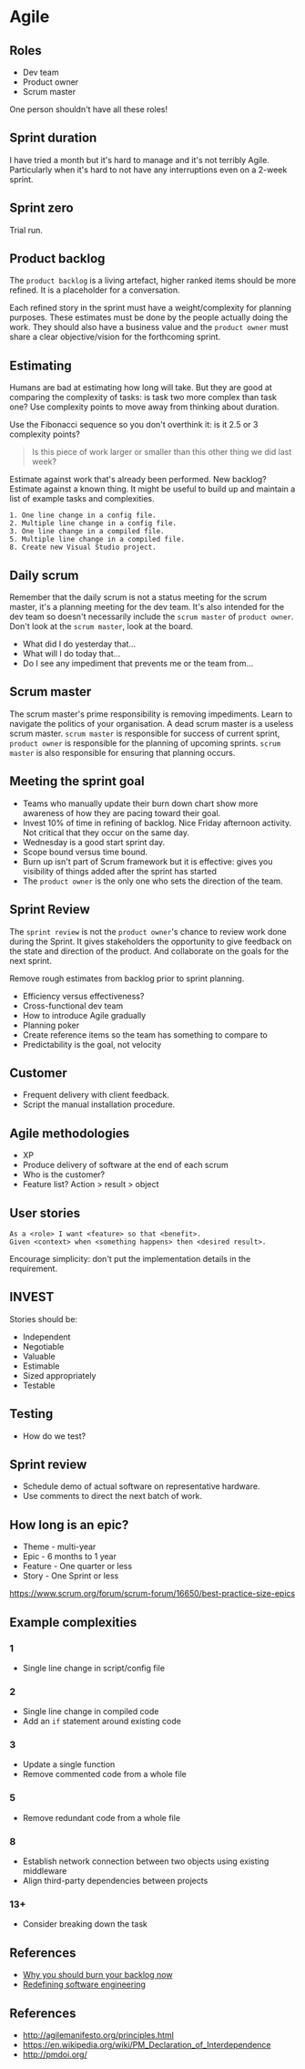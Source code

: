 # Agile

## Roles
- Dev team
- Product owner
- Scrum master

One person shouldn't have all these roles!

## Sprint duration
I have tried a month but it's hard to manage and it's not terribly Agile.
Particularly when it's hard to not have any interruptions even on a 2-week
sprint.

## Sprint zero
Trial run.

## Product backlog
The `product backlog` is a living artefact, higher ranked items should be more
refined. It is a placeholder for a conversation.

Each refined story in the sprint must have a weight/complexity for planning
purposes. These estimates must be done by the people actually doing the work.
They should also have a business value and the `product owner` must share a
clear objective/vision for the forthcoming sprint.

## Estimating
Humans are bad at estimating how long will take. But they are good at comparing
the complexity of tasks: is task two more complex than task one? Use complexity
points to move away from thinking about duration.

Use the Fibonacci sequence so you don't overthink it: is it 2.5 or 3 complexity
points?

> Is this piece of work larger or smaller than this other thing we did last
> week?

Estimate against work that's already been performed. New backlog? Estimate
against a known thing. It might be useful to build up and maintain a list of
example tasks and complexities.

```text
1. One line change in a config file.
2. Multiple line change in a config file.
3. One line change in a compiled file.
5. Multiple line change in a compiled file.
8. Create new Visual Studio project.
```

## Daily scrum

Remember that the daily scrum is not a status meeting for the scrum master,
it's a planning meeting for the dev team. It's also intended for the dev team
so doesn't necessarily include the `scrum master` of `product owner`. Don't
look at the `scrum master`, look at the board.

- What did I do yesterday that…
- What will I do today that…
- Do I see any impediment that prevents me or the team from…

## Scrum master
The scrum master's prime responsibility is removing impediments. Learn to
navigate the politics of your organisation. A dead scrum master is a useless
scrum master. `scrum master` is responsible for success of current sprint,
`product owner` is responsible for the planning of upcoming sprints. `scrum
master` is also responsible for ensuring that planning occurs.

## Meeting the sprint goal
- Teams who manually update their burn down chart show more awareness of how
they are pacing toward their goal.
- Invest 10% of time in refining of backlog. Nice Friday afternoon activity.
Not critical that they occur on the same day.
- Wednesday is a good start sprint day.
- Scope bound versus time bound.
- Burn up isn't part of Scrum framework but it is effective: gives you visibility of things added after the sprint has started
- The `product owner` is the only one who sets the direction of the team.

## Sprint Review
The `sprint review` is not the `product owner`'s chance to review work done
during the Sprint. It gives stakeholders the opportunity to give feedback on the
state and direction of the product. And collaborate on the goals for the next
sprint.

Remove rough estimates from backlog prior to sprint planning.

- Efficiency versus effectiveness?
- Cross-functional dev team
- How to introduce Agile gradually
- Planning poker
- Create reference items so the team has something to compare to
- Predictability is the goal, not velocity

## Customer
- Frequent delivery with client feedback.
- Script the manual installation procedure.

## Agile methodologies
- XP
- Produce delivery of software at the end of each scrum
- Who is the customer?
- Feature list? Action > result > object

## User stories

```text
As a <role> I want <feature> so that <benefit>.
Given <context> when <something happens> then <desired result>.
```

Encourage simplicity: don't put the implementation details in the requirement.

## INVEST
Stories should be:
- Independent
- Negotiable
- Valuable
- Estimable
- Sized appropriately
- Testable

## Testing
- How do we test?

## Sprint review
- Schedule demo of actual software on representative hardware.
- Use comments to direct the next batch of work.

## How long is an epic?
- Theme - multi-year
- Epic - 6 months to 1 year
- Feature - One quarter or less
- Story - One Sprint or less

https://www.scrum.org/forum/scrum-forum/16650/best-practice-size-epics

## Example complexities

### 1
- Single line change in script/config file

### 2
- Single line change in compiled code
- Add an `if` statement around existing code

### 3
- Update a single function
- Remove commented code from a whole file

### 5
- Remove redundant code from a whole file

### 8
- Establish network connection between two objects using existing middleware
- Align third-party dependencies between projects

### 13+
- Consider breaking down the task

## References
- [Why you should burn your backlog now](https://thenewstack.io/mary-poppendieck-on-why-you-should-just-burn-your-backlog/)
- [Redefining software engineering](https://www.infoq.com/presentations/redefining-software-engineering/)

## References
- http://agilemanifesto.org/principles.html
- https://en.wikipedia.org/wiki/PM_Declaration_of_Interdependence
- http://pmdoi.org/
